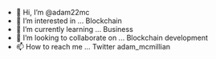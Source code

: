 - 👋 Hi, I’m @adam22mc
- 👀 I’m interested in ... Blockchain
- 🌱 I’m currently learning ... Business
- 💞️ I’m looking to collaborate on ... Blockchain development
- 📫 How to reach me ... Twitter adam_mcmillian

<!---
adam22mc/adam22mc is a ✨ special ✨ repository because its `README.md` (this file) appears on your GitHub profile.
You can click the Preview link to take a look at your changes.
--->
